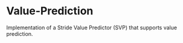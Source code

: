# Value-Prediction
Implementation of a Stride Value Predictor (SVP) that supports value prediction.
